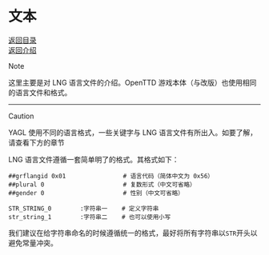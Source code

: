 # 文本

[返回目录](./catalogue.md)\
[返回介绍](./code_introduction.md)

>[!NOTE]
> 这里主要是对 LNG 语言文件的介绍。OpenTTD 游戏本体（与改版）也使用相同的语言文件和格式。
---
>[!CAUTION]
> YAGL 使用不同的语言格式，一些关键字与 LNG 语言文件有所出入。如要了解，请查看下方的章节

LNG 语言文件遵循一套简单明了的格式。其格式如下：

```none
##grflangid 0x01                # 语言代码（简体中文为 0x56）
##plural 0                      # 复数形式（中文可省略）
##gender 0                      # 性别（中文可省略）

STR_STRING_0        :字符串一    # 定义字符串
str_string_1        :字符串二    # 也可以使用小写
```

我们建议在给字符串命名的时候遵循统一的格式，最好将所有字符串以`STR`开头以避免常量冲突。

